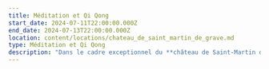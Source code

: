 ```yaml
---
title: Méditation et Qi Qong
start_date: 2024-07-11T22:00:00.000Z
end_date: 2024-07-13T22:00:00.000Z
location: content/locations/chateau_de_saint_martin_de_grave.md
type: Méditation et Qi Qong
description: "Dans le cadre exceptionnel du **château de Saint-Martin de Graves**, nous vous proposons un évènement unique qui associe Méditation et Qi Gong. Cette fois-ci nous profiterons de trois jours pleins pour plonger dans cette retraite qui alliera méditation, Qi Qong et détente. La piscine du domaine sera accessible et il y a aura du temps pour de très belles marches.\n\n![](https://res.cloudinary.com/guikem/image/upload/v1713869113/3d0115b8-d66f-a4e1-c268-acc6799529c3_qhmacg.jpg)\n\nLes **séances de méditation**, dispensées par **Frédéric CHASTELAS**, seront **l’opportunité d’apprendre, de pratiquer et d'approfondir la méditation**. Comprendre nos émotions, explorer les croyances qui nous limitent, travailler avec nos malaises et maladies, seront quelques uns des thèmes abordés lors des sessions de méditation.\n\n***\n\nLes séances de Qi Gong, dispensées par\\*\\* Audrey ALLEMAND\\*\\*, **double médaille d’or en coupe de France.**\n\nProgramme de Qi Gong pour la session de juillet 2024\_: COEUR et ÉMOTIONS\n\nZoom sur l'organe du COEUR car nous serons à la saison de l'été où l'organe\_du Coeur est très sollicité. Travail aussi sur l'émotionnel qui en fait partie.\n\nObjectifs\_:\nexercices de Qi Gong thérapeutique pour renforcer le Cœur et l'apaiser. Etude du Yang Sheng de la saison de l'été présentant des conseils théoriques et pratiques pour l'entretien de la vie, le maintien de la santé\_: diététique, auto-massages, huiles essentielles.\n\nLe Cœur produit la joie de vivre, le contentement, la sérénité, comme la joie discrète du sage taoïste sur sa montagne... C'est un état d'harmonie du Qi, de calme du Shen, où la communication avec le monde est fluide. Pathologiquement, le Coeur est déréglé en cas d'excitation, de plaisir disproportionné, de désirs et besoins excessifs.\n\nEn voici quelques symptômes\_: se sentir facilement excité, parler beaucoup, être agité et nerveux, avoir des palpitations et faire de l'insomnie. En cas de vide du Coeur (joie insuffisante), il y a tristesse ou pleurs.\n\nLe Qi Gong permettra de retrouver un état d'équilibre du Coeur et de l'émotionnel associé.\n\n***\n\n***\n\n**Détails pratiques (prix, comment s’inscrire...)**\t\t\t&#x9;\n\nQuatre \\*\\*tarifs \\*\\*selon si:\n\n1\\\\. Participation externe enseignement seul (sans hébergement- sans repas) : 180€\n\n2\\\\. Participation externe enseignement + repas : 230€\n\n3\\\\. Enseignement + repas + 1nuit . chambre en dortoir seul : 280€ . chambre en dortoir partagé (2 petits lits séparés) : 250€/ pers . chambre seul en mobil home : 310€ . chambre seule en maison : 335€\n\n4\\\\. Enseignement + repas + 2 nuits : + 30€ sur chaque prix selon la catégorie d'hébergement\n\n**Inscriptions** et  **infos** auprès de Karine SANTA au  [06 24 54 37 11](tel:0624543711) ou par email [contact@lagrandemaison34.fr](https://fredericchastelas.com/stages-et-cours/contact@lagrandemaison34.fr)\n"
---
```


